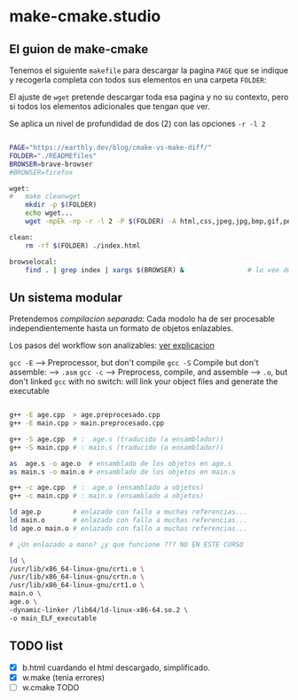 # make-cmake.studio

## El guion de make-cmake

Tenemos el siguiente `makefile` para descargar la pagina `PAGE` que se indique 
y recogerla completa con todos sus elementos en una carpeta `FOLDER`:

El ajuste de `wget` pretende descargar toda esa pagina y no su contexto, 
pero si todos los elementos adicionales que tengan que ver. 

Se aplica un nivel de profundidad de dos (2) con las opciones `-r -l 2`

```bash

PAGE="https://earthly.dev/blog/cmake-vs-make-diff/"
FOLDER="./READMEfiles"
BROWSER=brave-browser
#BROWSER=firefox

wget:
#	make cleanwget
	mkdir -p $(FOLDER)
	echo wget...
	wget -mpEk -np -r -l 2 -P $(FOLDER) -A html,css,jpeg,jpg,bmp,gif,png,pdf $(PAGE)

clean:
	rm -rf $(FOLDER) ./index.html

browselocal:
	find . | grep index | xargs $(BROWSER) &                # lo veo donde esté.

```

## Un sistema modular

Pretendemos *compilacion separada*: 
Cada modolo ha de ser procesable independientemente hasta un formato de objetos enlazables.

Los pasos del workflow son analizables: [ver explicacion](https://stackoverflow.com/questions/8527743/running-gccs-steps-manually-compiling-assembling-linking)

`gcc -E`  --> Preprocessor, but don't compile
`gcc -S`  Compile but don't assemble: --> `.asm` 
`gcc -c`  --> Preprocess, compile, and assemble --> `.o`, but don't linked
`gcc` with no switch: will link your object files and generate the executable

```bash

g++ -E age.cpp  > age.preprocesado.cpp
g++ -E main.cpp > main.preprocesado.cpp

g++ -S age.cpp  # :  age.s (traducido (a ensamblador))
g++ -S main.cpp # : main.s (traducido (a ensamblador))

as  age.s -o age.o  # ensamblado de los objetos en age.s
as main.s -o main.o # ensamblado de los objetos en main.s

g++ -c age.cpp  # :  age.o (ensamblado a objetos)
g++ -c main.cpp # : main.o (ensamblado a objetos)

ld age.p        # enlazado con fallo a muchas referencias...
ld main.o       # enlazado con fallo a muchas referencias...
ld age.o main.o # enlazado con fallo a muchas referencias...

# ¿Un enlazado a mano? ¿y que funcione ??? NO EN ESTE CURSO

ld \
/usr/lib/x86_64-linux-gnu/crti.o \
/usr/lib/x86_64-linux-gnu/crtn.o \
/usr/lib/x86_64-linux-gnu/crt1.o \
main.o \
age.o \
-dynamic-linker /lib64/ld-linux-x86-64.so.2 \
-o main_ELF_executable

```

## TODO list

- [x] b.html cuardando el html descargado, simplificado. 
- [x] w.make (tenia errores)
- [ ] w.cmake TODO